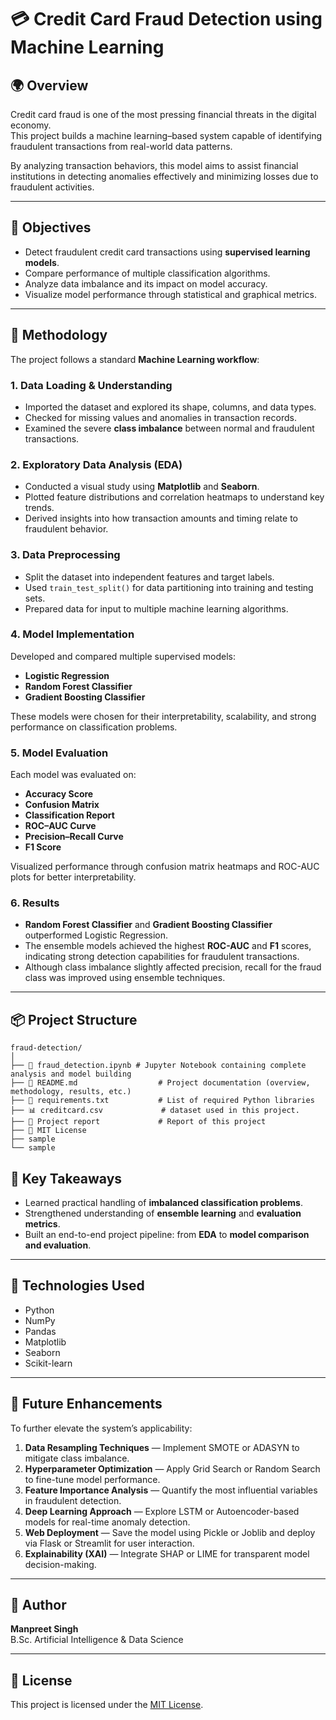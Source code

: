 # 💳 Credit Card Fraud Detection using Machine Learning

## 🌍 Overview
Credit card fraud is one of the most pressing financial threats in the digital economy.  
This project builds a machine learning–based system capable of identifying fraudulent transactions from real-world data patterns.  

By analyzing transaction behaviors, this model aims to assist financial institutions in detecting anomalies effectively and minimizing losses due to fraudulent activities.

---

## 🎯 Objectives
- Detect fraudulent credit card transactions using **supervised learning models**.  
- Compare performance of multiple classification algorithms.  
- Analyze data imbalance and its impact on model accuracy.  
- Visualize model performance through statistical and graphical metrics.

---

## 🧠 Methodology
The project follows a standard **Machine Learning workflow**:

### 1. Data Loading & Understanding
- Imported the dataset and explored its shape, columns, and data types.  
- Checked for missing values and anomalies in transaction records.  
- Examined the severe **class imbalance** between normal and fraudulent transactions.

### 2. Exploratory Data Analysis (EDA)
- Conducted a visual study using **Matplotlib** and **Seaborn**.  
- Plotted feature distributions and correlation heatmaps to understand key trends.  
- Derived insights into how transaction amounts and timing relate to fraudulent behavior.

### 3. Data Preprocessing
- Split the dataset into independent features and target labels.  
- Used `train_test_split()` for data partitioning into training and testing sets.  
- Prepared data for input to multiple machine learning algorithms.

### 4. Model Implementation
Developed and compared multiple supervised models:
- **Logistic Regression**  
- **Random Forest Classifier**  
- **Gradient Boosting Classifier**

These models were chosen for their interpretability, scalability, and strong performance on classification problems.

### 5. Model Evaluation
Each model was evaluated on:
- **Accuracy Score**  
- **Confusion Matrix**  
- **Classification Report**  
- **ROC–AUC Curve**  
- **Precision–Recall Curve**  
- **F1 Score**

Visualized performance through confusion matrix heatmaps and ROC-AUC plots for better interpretability.

### 6. Results
- **Random Forest Classifier** and **Gradient Boosting Classifier** outperformed Logistic Regression.  
- The ensemble models achieved the highest **ROC-AUC** and **F1** scores, indicating strong detection capabilities for fraudulent transactions.  
- Although class imbalance slightly affected precision, recall for the fraud class was improved using ensemble techniques.

---


## 📦 Project Structure
```
fraud-detection/
│
├── 📘 fraud_detection.ipynb # Jupyter Notebook containing complete analysis and model building
├── 🧾 README.md                  # Project documentation (overview, methodology, results, etc.)
├── 📄 requirements.txt           # List of required Python libraries
├── 📊 creditcard.csv             # dataset used in this project.
├── 📝 Project report             # Report of this project
├── 💼 MIT License
├── sample
└── sample

```

## 🚀 Key Takeaways
- Learned practical handling of **imbalanced classification problems**.  
- Strengthened understanding of **ensemble learning** and **evaluation metrics**.  
- Built an end-to-end project pipeline: from **EDA** to **model comparison and evaluation**.  



---

## 🧰 Technologies Used
- Python  
- NumPy  
- Pandas  
- Matplotlib  
- Seaborn  
- Scikit-learn

---

## 🔮 Future Enhancements
To further elevate the system’s applicability:
1. **Data Resampling Techniques** — Implement SMOTE or ADASYN to mitigate class imbalance.  
2. **Hyperparameter Optimization** — Apply Grid Search or Random Search to fine-tune model performance.  
3. **Feature Importance Analysis** — Quantify the most influential variables in fraudulent detection.  
4. **Deep Learning Approach** — Explore LSTM or Autoencoder-based models for real-time anomaly detection.  
5. **Web Deployment** — Save the model using Pickle or Joblib and deploy via Flask or Streamlit for user interaction.  
6. **Explainability (XAI)** — Integrate SHAP or LIME for transparent model decision-making.

---

## 🧩 Author
**Manpreet Singh**  
B.Sc. Artificial Intelligence & Data Science

---

## 📜 License

This project is licensed under the [MIT License](LICENSE).
